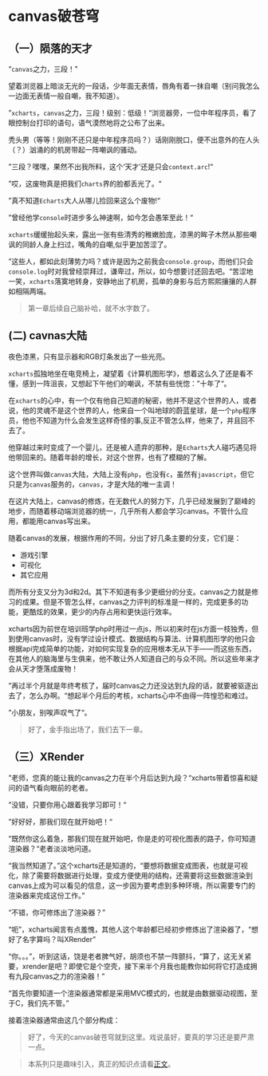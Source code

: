 # canvas破苍穹
## （一）陨落的天才

“`canvas`之力，三段！"

望着浏览器上暗淡无光的一段话，少年面无表情，唇角有着一抹自嘲（别问我怎么一边面无表情一般自嘲，我不知道）。

”`xcharts`，`canvas`之力，三段！级别：低级！“浏览器旁，一位中年程序员，看了眼控制台打印的语句，语气漠然地将之公布了出来。

秃头男（等等！刚刚不还只是中年程序员吗？）话刚刚脱口，便不出意外的在人头（？）汹涌的的机房带起一阵嘲讽的骚动。

”三段？嘿嘿，果然不出我所料，这个‘天才’还是只会`context.arc`!“

”哎，这废物真是把我们`charts`界的脸都丢光了。“

”真不知道`Echarts`大人从哪儿捡回来这么个废物!“

”曾经他学`console`时进步多么神速啊，如今怎会愚笨至此！“

`xcharts`缓缓抬起头来，露出一张有些清秀的稚嫩脸庞，漆黑的眸子木然从那些嘲讽的同龄人身上扫过，嘴角的自嘲,似乎更加苦涩了。

”这些人，都如此刻薄势力吗？或许是因为之前我会`console.group`，而他们只会`console.log`时对我曾经崇拜过，谦卑过，所以，如今想要讨还回去吧。“苦涩地一笑，`xcharts`落寞地转身，安静地出了机房，孤单的身影与后方熙熙攘攘的人群如相隔两端。
> 第一章后续自己脑补哈，就不水字数了。
## (二) cavnas大陆
夜色漆黑，只有显示器和RGB灯条发出了一些光亮。

`xcharts`孤独地坐在电竞椅上，凝望着《计算机图形学》，想着这么久了还是看不懂，感到一阵沮丧，又想起下午他们的嘲讽，不禁有些恍惚：”十年了“。

在`xcharts`的心中，有一个仅有他自己知道的秘密，他并不是这个世界的人，或者说，他的灵魂不是这个世界的人，他来自一个叫地球的蔚蓝星球，是一个`php`程序员，他也不知道为什么会发生这样奇怪的事,反正不管怎么样，他来了，并且回不去了。

他穿越过来时变成了一个婴儿，还是被人遗弃的那种，是`Echarts`大人碰巧遇见将他带回来的。随着年龄的增长，对这个世界，也有了模糊的了解。

这个世界叫做`canvas`大陆，大陆上没有`php`，也没有`c`，虽然有`javascript`，但它只是为`canvas`服务的，`canvas`，才是大陆的唯一主调！

在这片大陆上，canvas的修炼，在无数代人的努力下，几乎已经发展到了巅峰的地步，而随着移动端浏览器的统一，几乎所有人都会学习canvas。不管什么应用，都能用canvas写出来。

随着canvas的发展，根据作用的不同，分出了好几条主要的分支，它们是：
- 游戏引擎
- 可视化
- 其它应用

而所有分支又分为3d和2d。其下不知道有多少更细分的分支。canvas之力就是修习的成果。但是不管怎么样，canvas之力评判的标准是一样的，完成更多的功能，更酷炫的效果，更少的内存占用和更快运行效率。

xcharts因为前世在培训班学php时用过一点js，所以初来时在js方面一枝独秀，但到使用canvas时，没有学过设计模式、数据结构与算法、计算机图形学的他只会根据api完成简单的功能，对如何实现复杂的应用根本无从下手——而这些东西，在其他人的脑海里与生俱来，他不敢让外人知道自己的与众不同。所以这些年来才会从天才堕落成废物！

”再过半个月就是年终考核了，届时canvas之力还没达到九段的话，就要被驱逐出去了，怎么办啊。“想起半个月后的考核，xcharts心中不由得一阵惶恐和难过。

”小朋友，别唉声叹气了“。

> 好了，金手指出场了，我们去下一章。

## （三）XRender
”老师，您真的能让我的canvas之力在半个月后达到九段？“xcharts带着惊喜和疑问的语气看向眼前的老者。

”没错，只要你用心跟着我学习即可！“

”好好好，那我们现在就开始吧！“

”既然你这么着急，那我们现在就开始吧，你是走的可视化图表的路子，你可知道渲染器？“老者淡淡地问道。

“我当然知道了。”这个xcharts还是知道的，“要想将数据变成图表，也就是可视化，除了需要将数据进行处理，变成方便使用的结构，还需要将这些数据渲染到canvas上成为可以看见的信息，这一步因为要考虑到多种环境，所以需要专门的渲染器来完成这份工作。”

“不错，你可修炼出了渲染器？”

“呃”，xcharts闻言有点羞愧，其他人这个年龄都已经初步修炼出了渲染器了，“想好了名字算吗？叫XRender”

“你。。。”，听到这话，饶是老者脾气好，胡须也不禁一阵颤抖，“算了，这无关紧要，xrender是吧？即使它是个空壳，接下来半个月我也能教你如何将它打造成拥有九段canvas之力的渲染器！”

“首先你要知道一个渲染器通常都是采用MVC模式的，也就是由数据驱动视图，至于C，我们先不管。”

接着渲染器通常由这几个部分构成：

> 好了，今天的canvas破苍穹就到这里。戏说虽好，要真的学习还是要严肃一点。

> 本系列只是趣味引入，真正的知识点请看[正文](https://github.com/webbillion/xrender-notes)。
